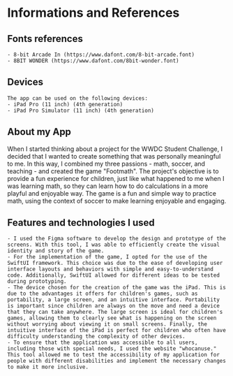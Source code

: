 #  Informations and References

## Fonts references
    - 8-bit Arcade In (https://www.dafont.com/8-bit-arcade.font)
    - 8BIT WONDER (https://www.dafont.com/8bit-wonder.font)

## Devices
    The app can be used on the following devices:
    - iPad Pro (11 inch) (4th generation)
    - iPad Pro Simulator (11 inch) (4th generation)

## About my App
When I started thinking about a project for the WWDC Student Challenge, I decided that I wanted to create something that was personally meaningful to me. In this way, I combined my three passions - math, soccer, and teaching - and created the game "Footmath". The project's objective is to provide a fun experience for children, just like what happened to me when I was learning math, so they can learn how to do calculations in a more playful and enjoyable way. The game is a fun and simple way to practice math, using the context of soccer to make learning enjoyable and engaging.


## Features and technologies I used
    - I used the Figma software to develop the design and prototype of the screens. With this tool, I was able to efficiently create the visual identity and story of the game.
    - For the implementation of the game, I opted for the use of the SwiftUI framework. This choice was due to the ease of developing user interface layouts and behaviors with simple and easy-to-understand code. Additionally, SwiftUI allowed for different ideas to be tested during prototyping.
    - The device chosen for the creation of the game was the iPad. This is due to the advantages it offers for children's games, such as portability, a large screen, and an intuitive interface. Portability is important since children are always on the move and need a device that they can take anywhere. The large screen is ideal for children's games, allowing them to clearly see what is happening on the screen without worrying about viewing it on small screens. Finally, the intuitive interface of the iPad is perfect for children who often have difficulty understanding the complexity of other devices.
    - To ensure that the application was accessible to all users, including those with special needs, I used the website "whocanuse." This tool allowed me to test the accessibility of my application for people with different disabilities and implement the necessary changes to make it more inclusive.
